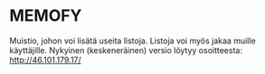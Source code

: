 # MEMOFY
Muistio, johon voi lisätä useita listoja. Listoja voi myös jakaa muille käyttäjille.
Nykyinen (keskeneräinen) versio löytyy osoitteesta: http://46.101.179.17/
